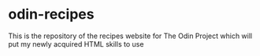 # odin-recipes

This is the repository of the recipes website for The Odin Project
which will put my newly acquired HTML skills to use